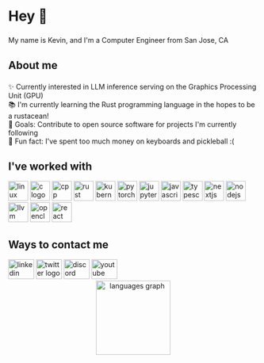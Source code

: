<h1 align="left">Hey 👋 </h1>

###

<p align="left">My name is Kevin, and I'm a Computer Engineer from San Jose, CA</p>

###

<h2 align="left">About me</h2>

###

<p align="left">✨ Currently interested in LLM inference serving on the Graphics Processing Unit (GPU) <br>📚 I'm currently learning the Rust programming language in the hopes to be a rustacean! <br> 🎯 Goals: Contribute to open source software for projects I'm currently following <br>🎲 Fun fact: I've spent too much money on keyboards and pickleball :( </p>

###

<h2 align="left">I've worked with</h2>

<div align="left">
  <img src="https://cdn.jsdelivr.net/gh/devicons/devicon/icons/linux/linux-original.svg" height="40" alt="linux logo"  />
  <img src="https://cdn.jsdelivr.net/gh/devicons/devicon/icons/c/c-original.svg" height="40" alt="c logo"  />
  <img src="https://cdn.jsdelivr.net/gh/devicons/devicon/icons/cplusplus/cplusplus-original.svg" height="40" alt="cpp logo"  />
  <img src="https://cdn.jsdelivr.net/gh/devicons/devicon/icons/rust/rust-original.svg" height="40" alt="rust logo"  />
  <img src="https://cdn.jsdelivr.net/gh/devicons/devicon/icons/kubernetes/kubernetes-original.svg" height="40" alt="kubernetes logo"  />
  <img src="https://cdn.jsdelivr.net/gh/devicons/devicon/icons/pytorch/pytorch-original.svg" height="40" alt="pytorch logo"  />
  <img src="https://cdn.jsdelivr.net/gh/devicons/devicon/icons/jupyter/jupyter-original.svg" height="40" alt="jupyter logo"  />
  <img src="https://cdn.jsdelivr.net/gh/devicons/devicon/icons/javascript/javascript-original.svg" height="40" alt="javascript logo"  />
  
  <img src="https://cdn.jsdelivr.net/gh/devicons/devicon/icons/typescript/typescript-original.svg" height="40" alt="typescript logo"  />

  
 
  <img src="https://cdn.jsdelivr.net/gh/devicons/devicon/icons/python/python-original.svg" height="40" alt="nextjs logo"  />
  

  <img src="https://cdn.jsdelivr.net/gh/devicons/devicon/icons/nodejs/nodejs-original.svg" height="40" alt="nodejs logo"  />
  

  
  
  <img src="https://cdn.jsdelivr.net/gh/devicons/devicon/icons/llvm/llvm-original.svg" height="40" alt="llvm logo"  />
  <img src="https://cdn.jsdelivr.net/gh/devicons/devicon/icons/opencl/opencl-original.svg" height="40" alt="opencl logo"  />
  <img src="https://cdn.jsdelivr.net/gh/devicons/devicon/icons/react/react-original.svg" height="40" alt="react logo"  />
</div>

###
<h2 align="left">Ways to contact me</h2>
<div align="left">
  <img src="https://raw.githubusercontent.com/maurodesouza/profile-readme-generator/master/src/assets/icons/social/linkedin/default.svg" width="52" height="40" alt="linkedin logo"  />
  <img src="https://raw.githubusercontent.com/maurodesouza/profile-readme-generator/master/src/assets/icons/social/twitter/default.svg" width="52" height="40" alt="twitter logo"  />
  <img src="https://raw.githubusercontent.com/maurodesouza/profile-readme-generator/master/src/assets/icons/social/discord/default.svg" width="52" height="40" alt="discord logo"  />
  <img src="https://raw.githubusercontent.com/maurodesouza/profile-readme-generator/master/src/assets/icons/social/youtube/default.svg" width="52" height="40" alt="youtube logo"  />
</div>


<div align="center">
  <img src="https://github-readme-stats.vercel.app/api/top-langs?username=MrGrinchFx&locale=en&hide_title=false&layout=compact&card_width=320&langs_count=5&theme=dracula&hide_border=false&order=2" height="150" alt="languages graph"  />
</div>
